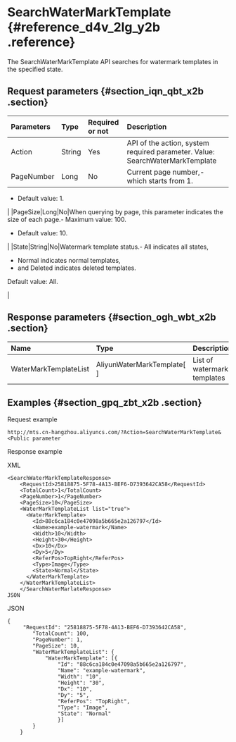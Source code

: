 # SearchWaterMarkTemplate {#reference_d4v_2lg_y2b .reference}

The SearchWaterMarkTemplate API searches for watermark templates in the specified state.

## Request parameters {#section_iqn_qbt_x2b .section}

|Parameters|Type|Required or not|Description|
|:---------|:---|:--------------|:----------|
|Action|String|Yes|API of the action, system required parameter. Value: SearchWaterMarkTemplate|
|PageNumber|Long|No|Current page number,-   which starts from 1.
-   Default value: 1.

|
|PageSize|Long|No|When querying by page, this parameter indicates the size of each page.-   Maximum value: 100.
-   Default value: 10.

|
|State|String|No|Watermark template status.-   All indicates all states,
-   Normal indicates normal templates,
-   and Deleted indicates deleted templates.

Default value: All.

|

## Response parameters {#section_ogh_wbt_x2b .section}

|Name|Type|Description|
|:---|:---|:----------|
|WaterMarkTemplateList|AliyunWaterMarkTemplate\[ \]|List of watermark templates|

## Examples {#section_gpq_zbt_x2b .section}

Request example

```
http://mts.cn-hangzhou.aliyuncs.com/?Action=SearchWaterMarkTemplate&<Public parameter
```

Response example

XML

```
<SearchWaterMarkTemplateResponse>
    <RequestId>25818875-5F78-4A13-BEF6-D7393642CA58</RequestId>
    <TotalCount>1</TotalCount>
    <PageNumber>1</PageNumber>
    <PageSize>10</PageSize>
    <WaterMarkTemplateList list="true">
      <WaterMarkTemplate>
        <Id>88c6ca184c0e47098a5b665e2a126797</Id>
        <Name>example-watermark</Name>
        <Width>10</Width>
        <Height>30</Height>
        <Dx>10</Dx>
        <Dy>5</Dy>
        <ReferPos>TopRight</ReferPos>
        <Type>Image</Type>
        <State>Normal</State>
      </WaterMarkTemplate>
    </WaterMarkTemplateList>
    </SearchWaterMarlateResponse>
JSON
```

JSON

```
{
     "RequestId": "25818875-5F78-4A13-BEF6-D7393642CA58",
        "TotalCount": 100,
        "PageNumber": 1,
        "PageSize": 10,
        "WaterMarkTemplateList": {
            "WaterMarkTemplate": [{
                "Id": "88c6ca184c0e47098a5b665e2a126797",
                "Name": "example-watermark",
                "Width": "10",
                "Height": "30",
                "Dx": "10",
                "Dy": "5",
                "ReferPos": "TopRight",
                "Type": "Image",
                "State": "Normal"
                }]
        }
    }
```

